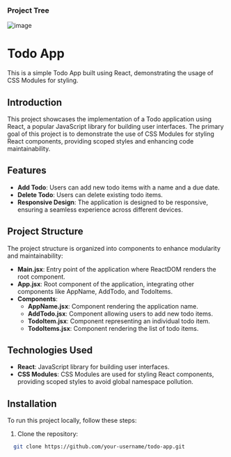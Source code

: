 ### Project Tree 
  ![image](https://github.com/JawadSher/Complete-React-Redux-Documentation/assets/158135119/3fbdf682-3d10-4ce5-b533-45beaec1a1bf)

# Todo App

This is a simple Todo App built using React, demonstrating the usage of CSS Modules for styling.

## Introduction

This project showcases the implementation of a Todo application using React, a popular JavaScript library for building user interfaces. The primary goal of this project is to demonstrate the use of CSS Modules for styling React components, providing scoped styles and enhancing code maintainability.

## Features

- **Add Todo**: Users can add new todo items with a name and a due date.
- **Delete Todo**: Users can delete existing todo items.
- **Responsive Design**: The application is designed to be responsive, ensuring a seamless experience across different devices.

## Project Structure

The project structure is organized into components to enhance modularity and maintainability:

- **Main.jsx**: Entry point of the application where ReactDOM renders the root component.
- **App.jsx**: Root component of the application, integrating other components like AppName, AddTodo, and TodoItems.
- **Components**:
  - **AppName.jsx**: Component rendering the application name.
  - **AddTodo.jsx**: Component allowing users to add new todo items.
  - **TodoItem.jsx**: Component representing an individual todo item.
  - **TodoItems.jsx**: Component rendering the list of todo items.

## Technologies Used

- **React**: JavaScript library for building user interfaces.
- **CSS Modules**: CSS Modules are used for styling React components, providing scoped styles to avoid global namespace pollution.

## Installation

To run this project locally, follow these steps:

1. Clone the repository:

```bash
  git clone https://github.com/your-username/todo-app.git
